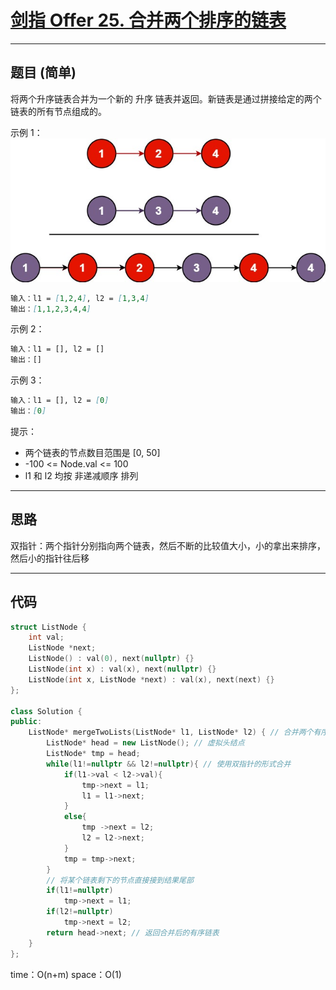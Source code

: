 # [剑指 Offer 25. 合并两个排序的链表](https://leetcode.cn/problems/merge-two-sorted-lists/description/)

---

## 题目 (简单)

将两个升序链表合并为一个新的 升序 链表并返回。新链表是通过拼接给定的两个链表的所有节点组成的。  

示例 1：  
![Alt text](https://github.com/yang-yang-o-o/CodingNotes/blob/main/Coding/asset/offer_25_1.png)  

```markdown
输入：l1 = [1,2,4], l2 = [1,3,4]
输出：[1,1,2,3,4,4]
```

示例 2：  

```markdown
输入：l1 = [], l2 = []
输出：[]
```

示例 3：  

```markdown
输入：l1 = [], l2 = [0]
输出：[0]
```

提示：  

- 两个链表的节点数目范围是 [0, 50]
- -100 <= Node.val <= 100
- l1 和 l2 均按 非递减顺序 排列

---

## 思路

双指针：两个指针分别指向两个链表，然后不断的比较值大小，小的拿出来排序，然后小的指针往后移

---

## 代码

```C++
struct ListNode {
    int val;
    ListNode *next;
    ListNode() : val(0), next(nullptr) {}
    ListNode(int x) : val(x), next(nullptr) {}
    ListNode(int x, ListNode *next) : val(x), next(next) {}
};

class Solution {
public:
    ListNode* mergeTwoLists(ListNode* l1, ListNode* l2) { // 合并两个有序链表
        ListNode* head = new ListNode(); // 虚拟头结点
        ListNode* tmp = head;
        while(l1!=nullptr && l2!=nullptr){ // 使用双指针的形式合并
            if(l1->val < l2->val){
                tmp->next = l1;
                l1 = l1->next;
            }
            else{
                tmp ->next = l2;
                l2 = l2->next;
            }
            tmp = tmp->next;
        }
        // 将某个链表剩下的节点直接接到结果尾部
        if(l1!=nullptr)
            tmp->next = l1;
        if(l2!=nullptr)
            tmp->next = l2;
        return head->next; // 返回合并后的有序链表
    }
};
```

time：O(n+m)
space：O(1)
